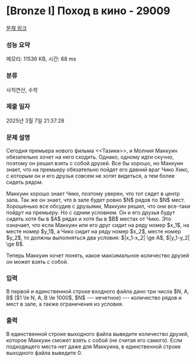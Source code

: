 # [Bronze I] Поход в кино - 29009 

[문제 링크](https://www.acmicpc.net/problem/29009) 

### 성능 요약

메모리: 11536 KB, 시간: 68 ms

### 분류

사칙연산, 수학

### 제출 일자

2025년 3월 7일 21:37:28

### 문제 설명

<p>Сегодня премьера нового фильма <<Тазики>>, и Молния Маккуин обязательно хочет на него сходить. Однако, одному идти скучно, поэтому он решил взять с собой друзей. Все бы хорошо, но Маккуин знает, что на премьеру обязательно пойдет его давний враг Чико Хикс, с которым он и его друзья совсем не хотят видеться, а тем более сидеть рядом.</p>

<p>Маккуин хорошо знает Чико, поэтому уверен, что тот сядет в центр зала. Так же он знает, что в зале будет ровно $N$ рядов по $N$ мест. Хорошенько все обсудив с друзьями, Маккуин решил, что они все-таки пойдут на премьеру. Но с одним условием. Он и его друзья будут сидеть хотя бы в $A$ рядах и хотя бы в $B$ местах от Чико. Это означает, что если Маккуин или его друг сидит на ряду номер $x_1$, на месте номер $y_1$, а Чико сидит на ряду номер $x_2$, месте номер $y_2$, то должны выполняться два условия: $|x_1-x_2| \ge A$, $|y_1-y_2| \ge B$.</p>

<p>Теперь Маккуин хочет понять, какое максимальное количество друзей он может взять с собой.</p>

### 입력 

 <p>В первой и единственной строке входного файла дано три числа $N, A, B$ ($1 \le N, A, B \le 1000$, $N$ --- нечетное) --- количество рядов и мест в зале, а также ограничения из условия.</p>

### 출력 

 <p>В единственной строке выходного файла выведите количество друзей, которое Маккуин сможет взять с собой (не считая его самого). Если подходящего места нет даже для Маккуина, в единственной строке выходного файла выведите 0.</p>

